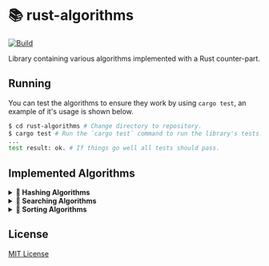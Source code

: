 # **📚 rust-algorithms**
[![Build](https://github.com/c1m50c/rust-algorithms/actions/workflows/build.yml/badge.svg?branch=main)](https://github.com/c1m50c/rust-algorithms/actions/workflows/build.yml)

Library containing various algorithms implemented with a Rust counter-part.


## **Running**
You can test the algorithms to ensure they work by using `cargo test`, an example of it's usage is shown below.
```bash
$ cd rust-algorithms # Change directory to repository.
$ cargo test # Run the `cargo test` command to run the library's tests.
...
test result: ok. # If things go well all tests should pass.
```


## **Implemented Algorithms**

<details>
<summary><strong>🥔 Hashing Algorithms</strong></summary>
    <ul>
        <li>❌ SHA256</li>
    </ul>
</details>

<details>
<summary><strong>🔎 Searching Algorithms</strong></summary>
    <ul>
        <li>✔ Linear Search</li>
        <li>✔ Binary Search</li>
    </ul>
</details>

<details>
<summary><strong>🧮 Sorting Algorithms</strong></summary>
    <ul>
        <li>✔ Selection Sort</li>
        <li>✔ Insertion Sort</li>
        <li>✔ Bubble Sort</li>
        <li>✔ Gnome Sort</li>
        <li>✔ Quick Sort</li>
        <li>✔ Merge Sort</li>
        <li>✔ Shell Sort</li>
        <li>✔ Heap Sort</li>
        <li>✔ Comb Sort</li>
    </ul>
</details>


## **License**
<a href="https://github.com/c1m50c/rust-algorithms/blob/main/LICENSE">MIT License</a>